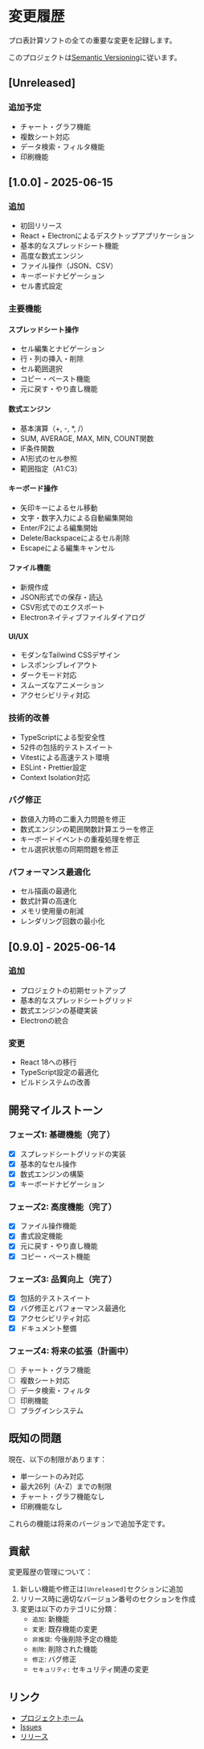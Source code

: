 # 変更履歴

プロ表計算ソフトの全ての重要な変更を記録します。

このプロジェクトは[Semantic Versioning](https://semver.org/lang/ja/)に従います。

## [Unreleased]

### 追加予定
- チャート・グラフ機能
- 複数シート対応
- データ検索・フィルタ機能
- 印刷機能

## [1.0.0] - 2025-06-15

### 追加
- 初回リリース
- React + Electronによるデスクトップアプリケーション
- 基本的なスプレッドシート機能
- 高度な数式エンジン
- ファイル操作（JSON、CSV）
- キーボードナビゲーション
- セル書式設定

### 主要機能
#### スプレッドシート操作
- セル編集とナビゲーション
- 行・列の挿入・削除
- セル範囲選択
- コピー・ペースト機能
- 元に戻す・やり直し機能

#### 数式エンジン
- 基本演算（+, -, *, /）
- SUM, AVERAGE, MAX, MIN, COUNT関数
- IF条件関数
- A1形式のセル参照
- 範囲指定（A1:C3）

#### キーボード操作
- 矢印キーによるセル移動
- 文字・数字入力による自動編集開始
- Enter/F2による編集開始
- Delete/Backspaceによるセル削除
- Escapeによる編集キャンセル

#### ファイル機能
- 新規作成
- JSON形式での保存・読込
- CSV形式でのエクスポート
- Electronネイティブファイルダイアログ

#### UI/UX
- モダンなTailwind CSSデザイン
- レスポンシブレイアウト
- ダークモード対応
- スムーズなアニメーション
- アクセシビリティ対応

### 技術的改善
- TypeScriptによる型安全性
- 52件の包括的テストスイート
- Vitestによる高速テスト環境
- ESLint・Prettier設定
- Context Isolation対応

### バグ修正
- 数値入力時の二重入力問題を修正
- 数式エンジンの範囲関数計算エラーを修正
- キーボードイベントの重複処理を修正
- セル選択状態の同期問題を修正

### パフォーマンス最適化
- セル描画の最適化
- 数式計算の高速化
- メモリ使用量の削減
- レンダリング回数の最小化

## [0.9.0] - 2025-06-14

### 追加
- プロジェクトの初期セットアップ
- 基本的なスプレッドシートグリッド
- 数式エンジンの基礎実装
- Electronの統合

### 変更
- React 18への移行
- TypeScript設定の最適化
- ビルドシステムの改善

## 開発マイルストーン

### フェーズ1: 基礎機能（完了）
- [x] スプレッドシートグリッドの実装
- [x] 基本的なセル操作
- [x] 数式エンジンの構築
- [x] キーボードナビゲーション

### フェーズ2: 高度機能（完了）
- [x] ファイル操作機能
- [x] 書式設定機能
- [x] 元に戻す・やり直し機能
- [x] コピー・ペースト機能

### フェーズ3: 品質向上（完了）
- [x] 包括的テストスイート
- [x] バグ修正とパフォーマンス最適化
- [x] アクセシビリティ対応
- [x] ドキュメント整備

### フェーズ4: 将来の拡張（計画中）
- [ ] チャート・グラフ機能
- [ ] 複数シート対応
- [ ] データ検索・フィルタ
- [ ] 印刷機能
- [ ] プラグインシステム

## 既知の問題

現在、以下の制限があります：

- 単一シートのみ対応
- 最大26列（A-Z）までの制限
- チャート・グラフ機能なし
- 印刷機能なし

これらの機能は将来のバージョンで追加予定です。

## 貢献

変更履歴の管理について：

1. 新しい機能や修正は`[Unreleased]`セクションに追加
2. リリース時に適切なバージョン番号のセクションを作成
3. 変更は以下のカテゴリに分類：
   - `追加`: 新機能
   - `変更`: 既存機能の変更
   - `非推奨`: 今後削除予定の機能
   - `削除`: 削除された機能
   - `修正`: バグ修正
   - `セキュリティ`: セキュリティ関連の変更

## リンク

- [プロジェクトホーム](https://github.com/your-username/spreadsheet-app)
- [Issues](https://github.com/your-username/spreadsheet-app/issues)
- [リリース](https://github.com/your-username/spreadsheet-app/releases)